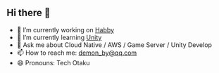 ## Hi there 👋

<!--
**DemonsLu/DemonsLu** is a ✨ _special_ ✨ repository because its `README.md` (this file) appears on your GitHub profile.

Here are some ideas to get you started:

- 🔭 I’m currently working on ...
- 🌱 I’m currently learning ...
- 👯 I’m looking to collaborate on ...
- 🤔 I’m looking for help with ...
- 💬 Ask me about ...
- 📫 How to reach me: ...
- 😄 Pronouns: ...
- ⚡ Fun fact: ...
-->

- 🔭 I’m currently working on [Habby](https://www.habby.com)
- 🌱 I’m currently learning [Unity](https://www.unity.com/)
- 💬 Ask me about Cloud Native / AWS / Game Server / Unity Develop
- 📫 How to reach me: demon_by@qq.com
- 😄 Pronouns: Tech Otaku
